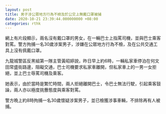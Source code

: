 ```yaml
---
layout: post
title: 男子涉公眾地方行為不檢及於公交上無戴口罩被捕
date: 2020-10-21 23:39:44.000000000 +08:00
categories: rthk
---
```


網上有片段顯示，兩名沒有戴口罩的男女，在一輛巴士上指罵司機，並與巴士乘客對罵。警方拘捕一名30歲涉案男子，涉嫌在公眾地方行為不檢，及在公共交通工具上沒有佩戴口罩。

九龍城警區反黑組第一隊主管黃昭婷說，昨日早上約6時，一輛私家車停泊在何文田常盛街路邊，阻礙交通，巴士司機要求私家車離開，但私家車上的一男一女拒絕，並上巴士辱罵司機及乘客。

她表示，由於當時是繁忙時間，兩人拒絕離開巴士，令巴士無法行駛，引起乘客鼓譟，兩人亦以極度挑釁態度與乘客對罵。

警方晩上約8時拘捕一名30歲懷疑涉案男子，並已檢獲涉事車輛，不排除再有人被捕。
